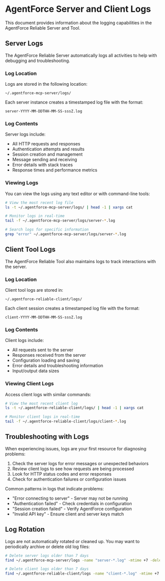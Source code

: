 # AgentForce Server and Client Logs

This document provides information about the logging capabilities in the AgentForce Reliable Server and Tool.

## Server Logs

The AgentForce Reliable Server automatically logs all activities to help with debugging and troubleshooting.

### Log Location

Logs are stored in the following location:
```
~/.agentforce-mcp-server/logs/
```

Each server instance creates a timestamped log file with the format:
```
server-YYYY-MM-DDTHH-MM-SS-sssZ.log
```

### Log Contents

Server logs include:
- All HTTP requests and responses
- Authentication attempts and results
- Session creation and management
- Message sending and receiving
- Error details with stack traces
- Response times and performance metrics

### Viewing Logs

You can view the logs using any text editor or with command-line tools:

```bash
# View the most recent log file
ls -t ~/.agentforce-mcp-server/logs/ | head -1 | xargs cat

# Monitor logs in real-time
tail -f ~/.agentforce-mcp-server/logs/server-*.log

# Search logs for specific information
grep "error" ~/.agentforce-mcp-server/logs/server-*.log
```

## Client Tool Logs

The AgentForce Reliable Tool also maintains logs to track interactions with the server.

### Log Location

Client tool logs are stored in:
```
~/.agentforce-reliable-client/logs/
```

Each client session creates a timestamped log file with the format:
```
client-YYYY-MM-DDTHH-MM-SS-sssZ.log
```

### Log Contents

Client logs include:
- All requests sent to the server
- Responses received from the server
- Configuration loading and saving
- Error details and troubleshooting information
- Input/output data sizes

### Viewing Client Logs

Access client logs with similar commands:

```bash
# View the most recent client log
ls -t ~/.agentforce-reliable-client/logs/ | head -1 | xargs cat

# Monitor client logs in real-time
tail -f ~/.agentforce-reliable-client/logs/client-*.log
```

## Troubleshooting with Logs

When experiencing issues, logs are your first resource for diagnosing problems:

1. Check the server logs for error messages or unexpected behaviors
2. Review client logs to see how requests are being processed
3. Look for HTTP status codes and error responses
4. Check for authentication failures or configuration issues

Common patterns in logs that indicate problems:
- "Error connecting to server" - Server may not be running
- "Authentication failed" - Check credentials in configuration
- "Session creation failed" - Verify AgentForce configuration
- "Invalid API key" - Ensure client and server keys match

## Log Rotation

Logs are not automatically rotated or cleaned up. You may want to periodically archive or delete old log files:

```bash
# Delete server logs older than 7 days
find ~/.agentforce-mcp-server/logs -name "server-*.log" -mtime +7 -delete

# Delete client logs older than 7 days
find ~/.agentforce-reliable-client/logs -name "client-*.log" -mtime +7 -delete
```